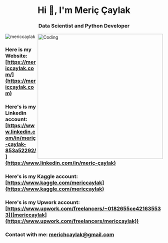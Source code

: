 <h1 align="center">Hi 👋, I'm Meriç Çaylak</h1>
<h3 align="center">Data Scientist and Python Developer</h3>
<img align="right" alt="Coding" width="400" src="https://cdn.dribbble.com/users/1187278/screenshots/16762086/media/10ba6161c70f3edd67f34e229b62b852.gif">

<p align="left"> <img src="https://komarev.com/ghpvc/?username=mericcaylak&label=Profile%20views&color=0e75b6&style=flat" alt="mericcaylak" /> </p>

### Here is my Website: [https://mericcaylak.com/](https://mericcaylak.com)
### Here's is my Linkedin account: [https://www.linkedin.com/in/meriç-çaylak-853a52292/](https://www.linkedin.com/in/meriç-çaylak)
### Here's is my Kaggle account: [https://www.kaggle.com/mericcaylak](https://www.kaggle.com/mericcaylak)
### Here's is my Upwork account: [https://www.upwork.com/freelancers/~0182655ce421635533]([mericcaylak](https://www.upwork.com/freelancers/mericcaylak))
### Contact with me: **merichcaylak@gmail.com**

